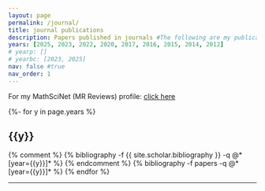 ```yaml
---
layout: page
permalink: /journal/
title: journal publications
description: Papers published in journals #The following are my publications and preprints
years: [2025, 2023, 2022, 2020, 2017, 2016, 2015, 2014, 2012]
# yearp: []
# yearbc: [2023, 2025]
nav: false #true
nav_order: 1
---
```

For my MathSciNet (MR Reviews) profile: [click here](https://mathscinet.ams.org/mathscinet/author?authorId=1016163)

<!-- ------------------------------------------------------------------------------------------------------------------- -->
<!-- ## Journal Publications -->
<!-- _pages/publications.md -->
<div class="publications">

{%- for y in page.years %}
  <h2 class="year">{{y}}</h2>
  {% comment %}
  {% bibliography -f {{ site.scholar.bibliography }} -q @*[year={{y}}]* %}
  {% endcomment %}
  {% bibliography -f papers -q @*[year={{y}}]* %}
{% endfor %}

</div>

-------------------------------------------------------------------------------------------------------------------
